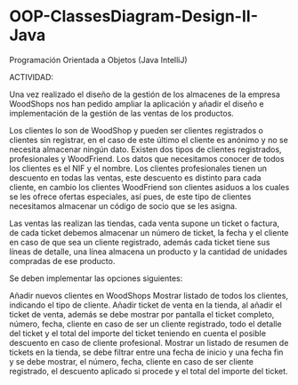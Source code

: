 # OOP-ClassesDiagram-Design-II-Java
Programación Orientada a Objetos (Java IntelliJ)

ACTIVIDAD:

Una vez realizado el diseño de la gestión de los almacenes de la empresa WoodShops nos han pedido ampliar la aplicación y añadir el diseño e implementación de la gestión de las ventas de los productos.

Los clientes lo son de WoodShop y pueden ser clientes registrados o clientes sin registrar, en el caso de este último el cliente es anónimo y no se necesita almacenar ningún dato. Existen dos tipos de clientes registrados, profesionales y WoodFriend. Los datos que necesitamos conocer de todos los clientes es el NIF y el nombre. Los clientes profesionales tienen un descuento en todas las ventas, este descuento es distinto para cada cliente, en cambio los clientes WoodFriend son clientes asiduos a los cuales se les ofrece ofertas especiales, así pues, de este tipo de clientes necesitamos almacenar un código de socio que se les asigna.

Las ventas las realizan las tiendas, cada venta supone un ticket o factura, de cada ticket debemos almacenar un número de ticket, la fecha y el cliente en caso de que sea un cliente registrado, además cada ticket tiene sus líneas de detalle, una línea almacena un producto y la cantidad de unidades compradas de ese producto.

Se deben implementar las opciones siguientes:

Añadir nuevos clientes en WoodShops
Mostrar listado de todos los clientes, indicando el tipo de cliente.
Añadir ticket de venta en la tienda, al añadir el ticket de venta, además se debe mostrar por pantalla el ticket completo, número, fecha, cliente en caso de ser un cliente registrado, todo el detalle del ticket y el total del importe del ticket teniendo en cuenta el posible descuento en caso de cliente profesional.
Mostrar un listado de resumen de tickets en la tienda, se debe filtrar entre una fecha de inicio y una fecha fin y se debe mostrar, el número, fecha, cliente en caso de ser cliente registrado, el descuento aplicado si procede y el total del importe del ticket.
